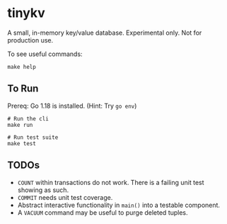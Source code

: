# tinykv
A small, in-memory key/value database. Experimental only. Not for production use.

To see useful commands:

```shell
make help
```

## To Run

Prereq: Go 1.18 is installed. (Hint: Try `go env`)

```shell
# Run the cli
make run

# Run test suite
make test
```

## TODOs
* `COUNT` within transactions do not work. There is a failing unit test showing as such.
* `COMMIT` needs unit test coverage.
* Abstract interactive functionality in `main()` into a testable component.
* A `VACUUM` command may be useful to purge deleted tuples.
